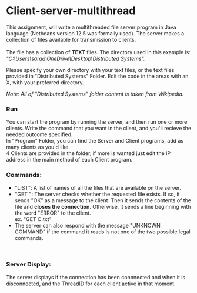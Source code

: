 # Client-server-multithread

This assignment, will write a multithreaded file server program in Java language (Netbeans version 12.5 was formally used). The server makes a collection of files available for transmission to clients.<br><br>
The file has a collection of <b>TEXT</b> files. The directory used in this example is:<br>
_"C:\\Users\\saraa\\OneDrive\\Desktop\\Distributed Systems"._
<br>
<p>Please specify your own directory with your text files, or the text files provided in "Distributed Systems" Folder. Edit the code in the areas with an X, with your preferred directory.</p> 
<p><i>Note: All of "Distributed Systems" folder content is taken from Wikipedia.</i></p>

<h3>Run</h3>
You can start the program by running the server, and then run one or more clients. Write the command that you want in the client, and you'll recieve the needed outcome specified. <br>In "Program" Folder, you can find the Server and Client programs, add as many clients as you'd like. <br>4 Clients are provided in the folder, if more is wanted just edit the IP address in the main method of each Client program.
<br>
<h3>Commands:</h3>
<ul>
          <li>
          "LIST":
          A list of names of all the files that are available on the server.
          </li>
          <li>
          "GET <filename>":
          The server checks whether the requested file exists. If so, it sends "OK" as a message to the client. Then it sends the contents of the file and <b>closes the               connection</b>. Otherwise, it sends a line beginning with the word "ERROR" to the client.<br>
          ex. "GET C.txt"
          </li>
          <li>
          The server can also respond with the message "UNKNOWN COMMAND" if the command it reads is not one of the two possible legal commands.
          </li>
</ul>     <br>  
<h3>Server Display:</h3>
                The server displays if the connection has been connnected and when it is disconnected, and the ThreadID for each client active in that moment.
          
